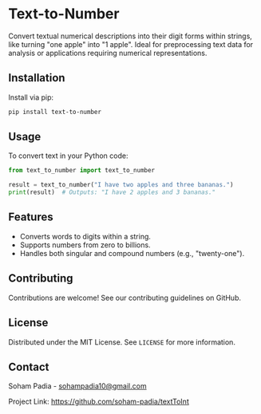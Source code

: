 # Text-to-Number

Convert textual numerical descriptions into their digit forms within strings, like turning "one apple" into "1 apple". Ideal for preprocessing text data for analysis or applications requiring numerical representations.

## Installation

Install via pip:

```bash
pip install text-to-number
```

## Usage

To convert text in your Python code:

```python
from text_to_number import text_to_number

result = text_to_number("I have two apples and three bananas.")
print(result)  # Outputs: "I have 2 apples and 3 bananas."
```

## Features

- Converts words to digits within a string.
- Supports numbers from zero to billions.
- Handles both singular and compound numbers (e.g., "twenty-one").

## Contributing

Contributions are welcome! See our contributing guidelines on GitHub.

## License

Distributed under the MIT License. See `LICENSE` for more information.

## Contact

Soham Padia - <sohampadia10@gmail.com>

Project Link: <https://github.com/soham-padia/textToInt>
